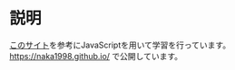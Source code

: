 # 説明

[このサイト](https://blog.jnito.com/entry/2019/05/03/121235)を参考にJavaScriptを用いて学習を行っています。  
https://naka1998.github.io/ で公開しています。